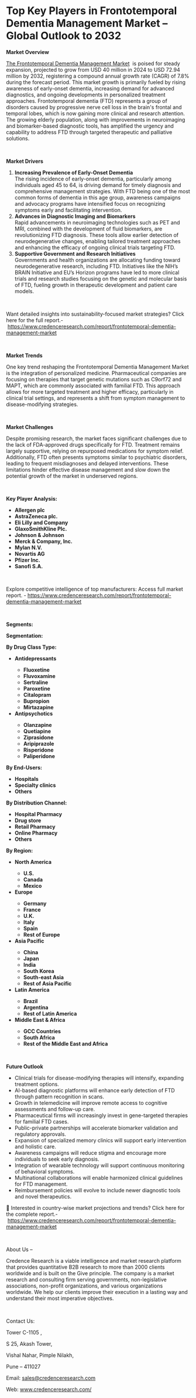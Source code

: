 # Top Key Players in Frontotemporal Dementia Management Market – Global Outlook to 2032


<p><strong>Market Overview</strong></p>
<p><a href="https://www.credenceresearch.com/report/frontotemporal-dementia-management-market">The Frontotemporal Dementia Management Market</a> &nbsp;is poised for steady expansion, projected to grow from USD 40 million in 2024 to USD 72.94 million by 2032, registering a compound annual growth rate (CAGR) of 7.8% during the forecast period. This market growth is primarily fueled by rising awareness of early-onset dementia, increasing demand for advanced diagnostics, and ongoing developments in personalized treatment approaches. Frontotemporal dementia (FTD) represents a group of disorders caused by progressive nerve cell loss in the brain's frontal and temporal lobes, which is now gaining more clinical and research attention. The growing elderly population, along with improvements in neuroimaging and biomarker-based diagnostic tools, has amplified the urgency and capability to address FTD through targeted therapeutic and palliative solutions.</p>
<p><strong>&nbsp;</strong></p>
<p><strong>Market Drivers</strong></p>
<ol>
<li><strong> Increasing Prevalence of Early-Onset Dementia</strong><br /> The rising incidence of early-onset dementia, particularly among individuals aged 45 to 64, is driving demand for timely diagnosis and comprehensive management strategies. With FTD being one of the most common forms of dementia in this age group, awareness campaigns and advocacy programs have intensified focus on recognizing symptoms early and facilitating intervention.</li>
<li><strong> Advances in Diagnostic Imaging and Biomarkers</strong><br /> Rapid advancements in neuroimaging technologies such as PET and MRI, combined with the development of fluid biomarkers, are revolutionizing FTD diagnosis. These tools allow earlier detection of neurodegenerative changes, enabling tailored treatment approaches and enhancing the efficacy of ongoing clinical trials targeting FTD.</li>
<li><strong> Supportive Government and Research Initiatives</strong><br /> Governments and health organizations are allocating funding toward neurodegenerative research, including FTD. Initiatives like the NIH&rsquo;s BRAIN Initiative and EU&rsquo;s Horizon programs have led to more clinical trials and research studies focusing on the genetic and molecular basis of FTD, fueling growth in therapeutic development and patient care models.</li>
</ol>
<p>&nbsp;</p>
<p>Want detailed insights into sustainability-focused market strategies? Click here for the full report.- &nbsp;<a href="https://www.credenceresearch.com/report/frontotemporal-dementia-management-market">https://www.credenceresearch.com/report/frontotemporal-dementia-management-market</a></p>
<p>&nbsp;</p>
<p><strong>Market Trends</strong></p>
<p>One key trend reshaping the Frontotemporal Dementia Management Market is the integration of personalized medicine. Pharmaceutical companies are focusing on therapies that target genetic mutations such as C9orf72 and MAPT, which are commonly associated with familial FTD. This approach allows for more targeted treatment and higher efficacy, particularly in clinical trial settings, and represents a shift from symptom management to disease-modifying strategies.</p>
<p><strong>&nbsp;</strong></p>
<p><strong>Market Challenges</strong></p>
<p>Despite promising research, the market faces significant challenges due to the lack of FDA-approved drugs specifically for FTD. Treatment remains largely supportive, relying on repurposed medications for symptom relief. Additionally, FTD often presents symptoms similar to psychiatric disorders, leading to frequent misdiagnoses and delayed interventions. These limitations hinder effective disease management and slow down the potential growth of the market in underserved regions.</p>
<p>&nbsp;</p>
<p><strong>Key Player Analysis:</strong></p>
<ul>
<li><strong>Allergen plc</strong></li>
<li><strong>AstraZeneca plc.</strong></li>
<li><strong>Eli Lilly and Company</strong></li>
<li><strong>GlaxoSmithKline Plc.</strong></li>
<li><strong>Johnson &amp; Johnson</strong></li>
<li><strong>Merck &amp; Company, Inc.</strong></li>
<li><strong>Mylan N.V.</strong></li>
<li><strong>Novartis AG</strong></li>
<li><strong>Pfizer Inc.</strong></li>
<li><strong>Sanofi S.A.</strong></li>
</ul>
<p><strong>&nbsp;</strong></p>
<p>Explore competitive intelligence of top manufacturers: Access full market report. - <a href="https://www.credenceresearch.com/report/frontotemporal-dementia-management-market">https://www.credenceresearch.com/report/frontotemporal-dementia-management-market</a></p>
<p>&nbsp;</p>
<p><strong>Segments:</strong></p>
<p><strong>Segmentation:</strong></p>
<p><strong>By Drug Class Type:</strong></p>
<ul>
<li><strong>Antidepressants</strong></li>
<ul>
<li><strong>Fluoxetine</strong></li>
<li><strong>Fluvoxamine</strong></li>
<li><strong>Sertraline</strong></li>
<li><strong>Paroxetine</strong></li>
<li><strong>Citalopram</strong></li>
<li><strong>Bupropion</strong></li>
<li><strong>Mirtazapine</strong></li>
</ul>
<li><strong>Antipsychotics</strong></li>
<ul>
<li><strong>Olanzapine</strong></li>
<li><strong>Quetiapine</strong></li>
<li><strong>Ziprasidone</strong></li>
<li><strong>Aripiprazole</strong></li>
<li><strong>Risperidone</strong></li>
<li><strong>Paliperidone</strong></li>
</ul>
</ul>
<p><strong>By End-Users:</strong></p>
<ul>
<li><strong>Hospitals</strong></li>
<li><strong>Specialty clinics</strong></li>
<li><strong>Others</strong></li>
</ul>
<p><strong>By Distribution Channel:</strong></p>
<ul>
<li><strong>Hospital Pharmacy</strong></li>
<li><strong>Drug store</strong></li>
<li><strong>Retail Pharmacy</strong></li>
<li><strong>Online Pharmacy</strong></li>
<li><strong>Others</strong></li>
</ul>
<p><strong>By Region:</strong></p>
<ul>
<li><strong>North America</strong></li>
<ul>
<li><strong>U.S.</strong></li>
<li><strong>Canada</strong></li>
<li><strong>Mexico</strong></li>
</ul>
<li><strong>Europe</strong></li>
<ul>
<li><strong>Germany</strong></li>
<li><strong>France</strong></li>
<li><strong>U.K.</strong></li>
<li><strong>Italy</strong></li>
<li><strong>Spain</strong></li>
<li><strong>Rest of Europe</strong></li>
</ul>
<li><strong>Asia Pacific</strong></li>
<ul>
<li><strong>China</strong></li>
<li><strong>Japan</strong></li>
<li><strong>India</strong></li>
<li><strong>South Korea</strong></li>
<li><strong>South-east Asia</strong></li>
<li><strong>Rest of Asia Pacific</strong></li>
</ul>
<li><strong>Latin America</strong></li>
<ul>
<li><strong>Brazil</strong></li>
<li><strong>Argentina</strong></li>
<li><strong>Rest of Latin America</strong></li>
</ul>
<li><strong>Middle East &amp; Africa</strong></li>
<ul>
<li><strong>GCC Countries</strong></li>
<li><strong>South Africa</strong></li>
<li><strong>Rest of the Middle East and Africa</strong></li>
</ul>
</ul>
<p><strong>&nbsp;</strong></p>
<p><strong>Future Outlook </strong></p>
<ul>
<li>Clinical trials for disease-modifying therapies will intensify, expanding treatment options.</li>
<li>AI-based diagnostic platforms will enhance early detection of FTD through pattern recognition in scans.</li>
<li>Growth in telemedicine will improve remote access to cognitive assessments and follow-up care.</li>
<li>Pharmaceutical firms will increasingly invest in gene-targeted therapies for familial FTD cases.</li>
<li>Public-private partnerships will accelerate biomarker validation and regulatory approvals.</li>
<li>Expansion of specialized memory clinics will support early intervention and holistic care.</li>
<li>Awareness campaigns will reduce stigma and encourage more individuals to seek early diagnosis.</li>
<li>Integration of wearable technology will support continuous monitoring of behavioral symptoms.</li>
<li>Multinational collaborations will enable harmonized clinical guidelines for FTD management.</li>
<li>Reimbursement policies will evolve to include newer diagnostic tools and novel therapeutics.</li>
</ul>
<p>📌 Interested in country-wise market projections and trends? Click here for the complete report.- &nbsp;<a href="https://www.credenceresearch.com/report/frontotemporal-dementia-management-market">https://www.credenceresearch.com/report/frontotemporal-dementia-management-market</a></p>
<p>&nbsp;</p>
<p>About Us &ndash;</p>
<p>Credence Research is a viable intelligence and market research platform that provides quantitative B2B research to more than 2000 clients worldwide and is built on the Give principle. The company is a market research and consulting firm serving governments, non-legislative associations, non-profit organizations, and various organizations worldwide. We help our clients improve their execution in a lasting way and understand their most imperative objectives.</p>
<p>&nbsp;</p>
<p>Contact Us:</p>
<p>Tower C-1105 ,</p>
<p>S 25, Akash Tower,</p>
<p>Vishal Nahar, Pimple Nilakh,</p>
<p>Pune &ndash; 411027</p>
<p>Email: <a href="mailto:sales@credenceresearch.com">sales@credenceresearch.com</a></p>
<p>Web: <a href="http://www.credenceresearch.com/">www.credenceresearch.com/</a></p>
